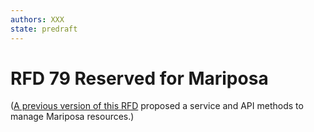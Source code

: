 ```yaml
---
authors: XXX
state: predraft
---
```


# RFD 79 Reserved for Mariposa

([A previous version of this RFD](https://github.com/TritonDataCenter/rfd/blob/202cf25b03d5df70621a5f466dc649c64fc0bd3c/rfd/0079/README.md) proposed a service and API methods to manage Mariposa resources.)
